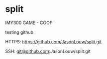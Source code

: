 # split
IMY300 GAME -  COOP

testing github

HTTPS: https://github.com/JasonLouw/split.git

SSH: git@github.com:JasonLouw/split.git
